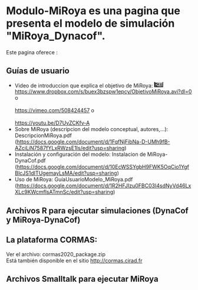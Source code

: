 # Modulo-MiRoya es una pagina que presenta el modelo de simulación "MiRoya_Dynacof".

Este pagina oferece :
## Guías de usuario
  - Video de introduccion que explica el objetivo de MiRoya: 
      <img alt="CORMAS" src="videoObjetivoMiRoya.png" style="width: 5%; height: 5%">
      https://www.dropbox.com/s/buex3bzspw1epcy/ObjetivoMiRoya.avi?dl=0   o  
    <br>
      https://vimeo.com/508424457   o  
    <br>
      https://youtu.be/D7UvZCKfv-A 
    <br>
  - Sobre MiRoya (descripcion del modelo conceptual, autores,...): DescripcionMiRoya.pdf
      (https://docs.google.com/document/d/1FqfNjFibNa-D-UMh9fB-AZciLiN7587fYLxRWzsE1Is/edit?usp=sharing) 
    <br>
  - Instalación y configuración del modelo: Instalacion de MiRoya-DynaCof.pdf 
      (https://docs.google.com/document/d/10EcWSSYgbH9FWK5OqCio1YgfBlcJS1dITUgemayLsMA/edit?usp=sharing) 
    <br>
  - Uso de MiRoya: GuíaUsuarioModelo_MiRoya.pdf
      (https://docs.google.com/document/d/1R2HFJIzu0FBC03I4sdNyVd46LxXLc9KWcmflsATmnSc/edit?usp=sharing)
      
## Archivos R para ejecutar simulaciones (DynaCof y MiRoya-DynaCof)
## La plataforma CORMAS: 
  Ver el archivo: cormas2020_package.zip 
    <br>
  Está también disponible en el sitio http://cormas.cirad.fr 
    <br>
## Archivos Smalltalk para ejecutar MiRoya
